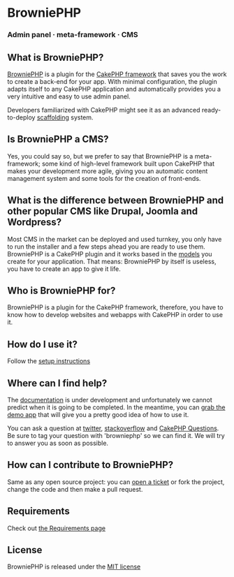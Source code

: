 ﻿BrowniePHP 
==========

### Admin panel · meta-framework · CMS

## What is BrowniePHP?

[BrowniePHP](http://browniephp.org) is a plugin for the [CakePHP framework](http://cakephp.org) that saves you the work to create a back-end for your app. With minimal configuration, the plugin adapts itself to any CakePHP application and automatically provides you a very intuitive and easy to use admin panel.

Developers familiarized with CakePHP might see it as an advanced ready-to-deploy [scaffolding](http://book.cakephp.org/view/1103/Scaffolding) system.

## Is BrowniePHP a CMS?

Yes, you could say so, but we prefer to say that BrowniePHP is a meta-framework; some kind of high-level framework built upon CakePHP that makes your development more agile, giving you an automatic content management system and some tools for the creation of front-ends.

## What is the difference between BrowniePHP and other popular CMS like Drupal, Joomla and Wordpress?

Most CMS in the market can be deployed and used turnkey, you only have to run the installer and a few steps ahead you are ready to use them. BrowniePHP is a CakePHP plugin and it works based in the [models](http://book.cakephp.org/view/1000/Models) you create for your application. That means: BrowniePHP by itself is useless, you have to create an app to give it life.

## Who is BrowniePHP for?

BrowniePHP is a plugin for the CakePHP framework, therefore, you have to know how to develop websites and webapps with CakePHP in order to use it.

## How do I use it?

Follow the [setup instructions](http://codaset.com/plusglobal/browniephp/wiki/Setup)

## Where can I find help?

The [documentation](http://codaset.com/plusglobal/browniephp/wiki/home) is under development and unfortunately we cannot predict when it is going to be completed. In the meantime, you can [grab the demo app](http://codaset.com/plusglobal/browniephp-demo-app) that will give you a pretty good idea of how to use it.

You can ask a question at [twitter](http://twitter.com/#!/search?q=%23BrowniePHP), [stackoverflow](http://stackoverflow.com/questions/tagged/browniephp) and [CakePHP Questions](http://ask.cakephp.org/questions/tagged/brownie). Be sure to tag your question with 'browniephp' so we can find it. We will try to answer you as soon as possible.

## How can I contribute to BrowniePHP?

Same as any open source project: you can [open a ticket](http://codaset.com/plusglobal/browniephp/tickets) or fork the project, change the code and then make a pull request.

## Requirements

Check out [the Requirements page](http://codaset.com/plusglobal/browniephp/wiki/Requirements)

## License

BrowniePHP is released under the [MIT license](http://www.opensource.org/licenses/mit-license.php)